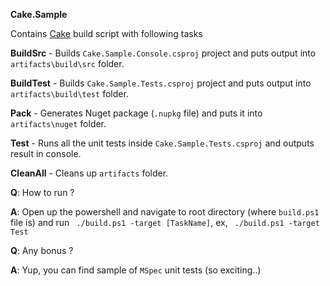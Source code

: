 **Cake.Sample**

Contains [Cake](https://cakebuild.net/) build script with following tasks

**BuildSrc** - Builds `Cake.Sample.Console.csproj` project and puts output into `artifacts\build\src` folder.

**BuildTest** - Builds `Cake.Sample.Tests.csproj` project and puts output into `artifacts\build\test` folder.

**Pack** - Generates Nuget package (`.nupkg` file) and puts it into `artifacts\nuget` folder.

**Test** - Runs all the unit tests inside `Cake.Sample.Tests.csproj` and outputs result in console.

**CleanAll** - Cleans up `artifacts` folder.


**Q**: How to run ? 

**A**: Open up the powershell and navigate to root directory (where `build.ps1` file is) and run ` ./build.ps1 -target [TaskName]`, ex, ` ./build.ps1 -target Test`


**Q**: Any bonus ?

**A**: Yup, you can find sample of `MSpec` unit tests (so exciting..)
